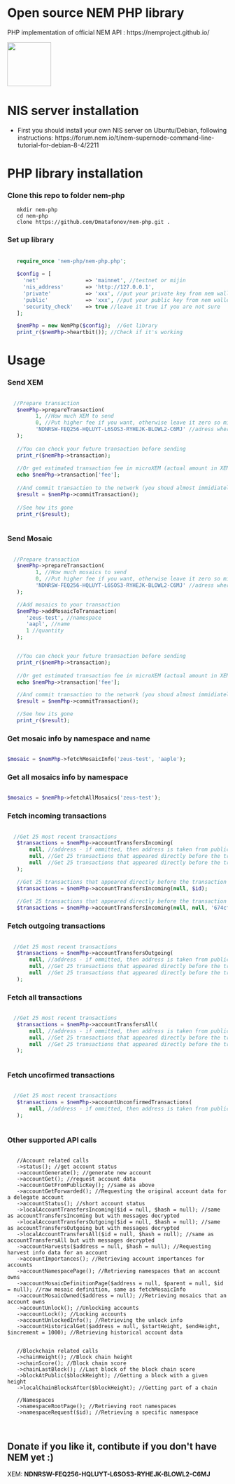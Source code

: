 <h1>Open source NEM PHP library</h1>
<p> PHP implementation of official NEM API : https://nemproject.github.io/</p> 

<img src="https://nemproject.github.io/logo.png" style="height: 100px"/>
<h1>NIS server installation</h1>

<ul>
   <li>First you should install your own NIS server on Ubuntu/Debian, following instructions: https://forum.nem.io/t/nem-supernode-command-line-tutorial-for-debian-8-4/2211</li>
</ul>

<h1>PHP library installation</h1>

   <h3>Clone this repo to folder nem-php</h3>
   
   ```
      mkdir nem-php
      cd nem-php
      clone https://github.com/Dmatafonov/nem-php.git .
   ```
   
   <h3>Set up library</h3>
   
   ```php
      
      require_once 'nem-php/nem-php.php';
      
      $config = [
        'net'               => 'mainnet', //testnet or mijin
        'nis_address'       => 'http://127.0.0.1',
        'private'           => 'xxx', //put your private key from nem wallet
        'public'            => 'xxx', //put your public key from nem wallet
        'security_check'    => true //leave it true if you are not sure
      ];

      $nemPhp = new NemPhp($config);  //Get library
      print_r($nemPhp->heartbit()); //Check if it's working

   ```
   
<h1>Usage</h1>
   
   <h3>Send XEM</h3>
   
   ```php
   
     //Prepare transaction
      $nemPhp->prepareTransaction(
            1, //How much XEM to send 
            0, //Put higher fee if you want, otherwise leave it zero so minimum fee will be taken off
            'NDNRSW-FEQ256-HQLUYT-L6SOS3-RYHEJK-BLOWL2-C6MJ' //adress where to send
      );
      
      //You can check your future transaction before sending
      print_r($nemPhp->transaction);
      
      //Or get estimated transaction fee in microXEM (actual amount in XEM will be divided vy 1000000)
      echo $nemPhp->transaction['fee'];
      
      //And commit transaction to the network (you shoud almost immidiately hear 'dink' sound from you wallet
      $result = $nemPhp->commitTransaction();
      
      //See how its gone
      print_r($result);
      
   ```
   
   <h3>Send Mosaic</h3>
   
   ```php

     //Prepare transaction
      $nemPhp->prepareTransaction(
            1, //How much mosaics to send 
            0, //Put higher fee if you want, otherwise leave it zero so minimum fee will be taken off
            'NDNRSW-FEQ256-HQLUYT-L6SOS3-RYHEJK-BLOWL2-C6MJ' //adress where to send
      );

      //Add mosaics to your transaction
      $nemPhp->addMosaicToTransaction(
         'zeus-test', //namespace
         'aapl', //name
         1 //quantity
      );


      //You can check your future transaction before sending
      print_r($nemPhp->transaction);
      
      //Or get estimated transaction fee in microXEM (actual amount in XEM will be divided vy 1000000)
      echo $nemPhp->transaction['fee']; 

      //And commit transaction to the network (you shoud almost immidiately hear 'dink' sound from you wallet
      $result = $nemPhp->commitTransaction();

      //See how its gone
      print_r($result);

   ```
      
<h3>Get mosaic info by namespace and name</h3>

   ```php
   
   $mosaic = $nemPhp->fetchMosaicInfo('zeus-test', 'aaple');
   
   ```
   

<h3>Get all mosaics info by namespace </h3>

   ```php
   
   $mosaics = $nemPhp->fetchAllMosaics('zeus-test');
   
   ```
      
      
<h3>Fetch incoming transactions</h3>
   
   ```php

     //Get 25 most recent transactions 
      $transactions = $nemPhp->accountTransfersIncoming(
          null, //address - if ommitted, then address is taken from public key
          null, //Get 25 transactions that appeared directly before the transaction with paricular id
          null  //Get 25 transactions that appeared directly before the transaction with paricular hash
      );

      //Get 25 transactions that appeared directly before the transaction with paricular id
      $transactions = $nemPhp->accountTransfersIncoming(null, $id);
      
      //Get 25 transactions that appeared directly before the transaction with paricular hash
      $transactions = $nemPhp->accountTransfersIncoming(null, null, '674cf29a76c2e86368f8ff6608db731fa6aa54cf4bfdf4efe6c65c946eb3ae01');

   ```
   
   <h3>Fetch outgoing transactions</h3>
   
   
   ```php

     //Get 25 most recent transactions 
      $transactions = $nemPhp->accountTransfersOutgoing(
          null, //address - if ommitted, then address is taken from public key
          null, //Get 25 transactions that appeared directly before the transaction with paricular id
          null  //Get 25 transactions that appeared directly before the transaction with paricular hash
      );


   ```
   
   
<h3>Fetch all transactions</h3>
      
   
   ```php

     //Get 25 most recent transactions 
      $transactions = $nemPhp->accountTransfersAll(
          null, //address - if ommitted, then address is taken from public key
          null, //Get 25 transactions that appeared directly before the transaction with paricular id
          null  //Get 25 transactions that appeared directly before the transaction with paricular hash
      );
      

   ```
   
   
<h3>Fetch uncofirmed transactions</h3>
   
   
   ```php

     //Get 25 most recent transactions 
      $transactions = $nemPhp->accountUnconfirmedTransactions(
          null, //address - if ommitted, then address is taken from public key
      );
      

   ```
   
   
<h3>Other supported API calls</h3>
   
   ```
   
      //Account related calls
      ->status(); //get account status
      ->accountGenerate(); //generate new account
      ->accountGet(); //request account data
      ->accountGetFromPublicKey(); //same as above
      ->accountGetForwarded(); //Requesting the original account data for a delegate account
      ->accountStatus(); //short account status
      ->localAccountTransfersIncoming($id = null, $hash = null); //same as accountTransfersIncoming but with messages decrypted
      ->localAccountTransfersOutgoing($id = null, $hash = null); //same as accountTransfersOutgoing but with messages decrypted
      ->localAccountTransfersAll($id = null, $hash = null); //same as accountTransfersAll but with messages decrypted
      ->accountHarvests($address = null, $hash = null); //Requesting harvest info data for an account
      ->accountImportances(); //Retrieving account importances for accounts
      ->accountNamespacePage(); //Retrieving namespaces that an account owns
      ->accountMosaicDefinitionPage($address = null, $parent = null, $id = null); //raw mosaic definition, same as fetchMosaicInfo
      ->accountMosaicOwned($address = null); //Retrieving mosaics that an account owns
      ->accountUnlock(); //Unlocking accounts
      ->accountLock(); //Locking accounts
      ->accountUnlockedInfo(); //Retrieving the unlock info
      ->accountHistoricalGet($address = null, $startHeight, $endHeight, $increment = 1000); //Retrieving historical account data
      
      
      //Blockchain related calls
      ->chainHeight(); //Block chain height
      ->chainScore(); //Block chain score
      ->chainLastBlock(); //Last block of the block chain score
      ->blockAtPublic($blockHeight); //Getting a block with a given height
      ->localChainBlocksAfter($blockHeight); //Getting part of a chain
      
      //Namespaces
      ->namespaceRootPage(); //Retrieving root namespaces
      ->namespaceRequest($id); //Retrieving a specific namespace
      
      
   ```
   
<h2>Donate if you like it, contibute if you don't have NEM yet :)</h2>
<p>XEM: <b>NDNRSW-FEQ256-HQLUYT-L6SOS3-RYHEJK-BLOWL2-C6MJ</b></p>
